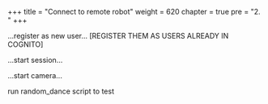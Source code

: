 +++
title = "Connect to remote robot"
weight = 620
chapter = true
pre = "2. "
+++

...register as new user... [REGISTER THEM AS USERS ALREADY IN COGNITO]

...start session...

...start camera...

run random_dance script to test
